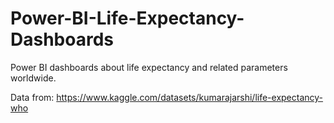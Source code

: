 # Power-BI-Life-Expectancy-Dashboards
Power BI dashboards about life expectancy and related parameters worldwide.

Data from: https://www.kaggle.com/datasets/kumarajarshi/life-expectancy-who
